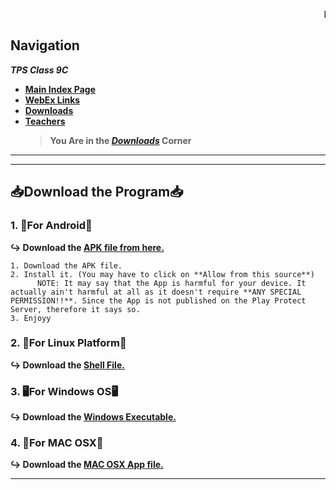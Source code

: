 
<marquee behavior="scroll" direction="left"><strong>EXAMS FROM 19th JULY!!  !!STAY STRONG!!</strong></marquee>

## Navigation
***TPS Class 9C***
- [**Main Index Page**](https://v1s1t0r999.github.io/TPSClass9C/index)
- [**WebEx Links**](https://v1s1t0r999.github.io/TPSClass9C/WebEx_Links)
- [**Downloads**](https://v1s1t0r999.github.io/TPSClass9C/downloads)
- [**Teachers**](https://v1s1t0r999.github.io/TPSClass9C/Teachers)
    > **You Are in the [*Downloads*](https://v1s1t0r999.github.io/TPSClass9C/downloads) Corner**

---
---


## 📥Download the Program📥

### 1. 📱For Android📱
   **↪ Download the [APK file from here.](https://s3.amazonaws.com/gonativeio/static/60d2cc4b2fa3f744f0268eec/app-release.apk)**
```
1. Download the APK file.
2. Install it. (You may have to click on **Allow from this source**)
      NOTE: It may say that the App is harmful for your device. It actually ain't harmful at all as it doesn't require **ANY SPECIAL PERMISSION!!**. Since the App is not published on the Play Protect Server, therefore it says so.
3. Enjoyy
```

### 2. 🐧For Linux Platform🐧
   **↪ Download the [Shell File.](https://us-central1-appmaker-desktop-new.cloudfunctions.net/web2desk/download/XNkjfNAA2sdXFCsV4Zv1/linux)**

### 3. 🖥️For Windows OS🖥️
   **↪ Download the [Windows Executable.](https://us-central1-appmaker-desktop-new.cloudfunctions.net/web2desk/download/XNkjfNAA2sdXFCsV4Zv1/windows)**

### 4. 🍎For MAC OSX🍎
   **↪ Download the [MAC OSX App file.](https://us-central1-appmaker-desktop-new.cloudfunctions.net/web2desk/download/XNkjfNAA2sdXFCsV4Zv1/osx)**


---
